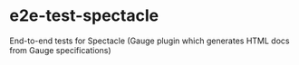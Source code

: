 # e2e-test-spectacle
End-to-end tests for Spectacle (Gauge plugin which generates HTML docs from Gauge specifications)
